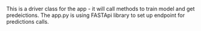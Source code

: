 This is a driver class for the app - it will call methods to train model and get predeictions.
The app.py is using FASTApi library to set up endpoint for predictions calls.